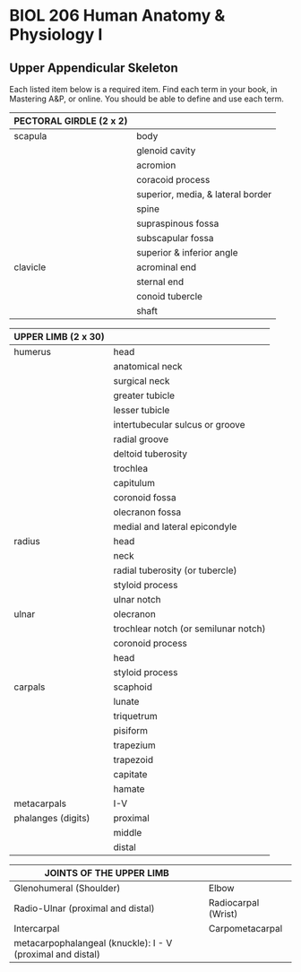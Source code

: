 <p style='text-align: center;'> <h1>BIOL 206 Human Anatomy & Physiology I </h1> </p>
<p style='text-align: center;'> <h2> Upper Appendicular Skeleton</h2> </p>

Each listed item below is a required item. Find each term in your book, in Mastering A&P, or online. You should be able to define and use each term.

| PECTORAL GIRDLE (2 x 2) |                                 |
| ------------------------------------- | ------------------------------- |
| scapula | body |
|  | glenoid cavity |
|                 | acromion |
|                 | coracoid process |
|                 | superior, media, & lateral border |
|                 | spine |
|                 | supraspinous fossa |
|                 | subscapular fossa |
|                 | superior & inferior angle |
| clavicle | acrominal end |
| | sternal end |
| | conoid tubercle |
| | shaft |

| UPPER LIMB (2 x 30) |                   |
| ------------------------------------- | ------------------------------- |
| humerus | head |
|            | anatomical neck |
|            | surgical neck |
|            | greater tubicle |
|            | lesser tubicle |
|            | intertubecular sulcus or groove |
|            | radial groove |
|            | deltoid tuberosity |
|  | trochlea                             |
|            | capitulum |
|            | coronoid fossa |
|            | olecranon fossa |
|            | medial and lateral epicondyle |
| radius | head |
|            | neck |
|            | radial tuberosity (or tubercle) |
|            | styloid process |
|            | ulnar notch |
| ulnar | olecranon |
|            | trochlear notch (or semilunar notch) |
|            | coronoid process |
|            | head |
|            | styloid process |
| carpals | scaphoid |
| | lunate |
| | triquetrum |
| | pisiform |
| | trapezium |
| | trapezoid |
| | capitate |
| | hamate |
| metacarpals | I-V |
| phalanges (digits) | proximal |
| | middle |
| | distal |

| JOINTS OF THE UPPER LIMB |               |
| ------------------------------------- | ------------------------------- |
|Glenohumeral (Shoulder)|Elbow|
|Radio-Ulnar (proximal and distal)|Radiocarpal (Wrist)|
|Intercarpal|Carpometacarpal|
|metacarpophalangeal (knuckle): I - V (proximal and distal)||

